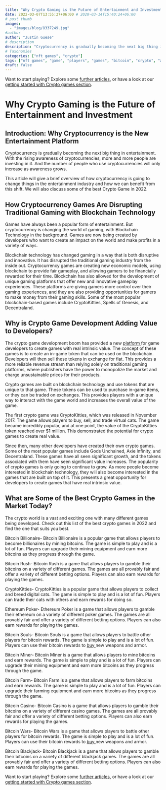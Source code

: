 ```yaml
---
title: "Why Crypto Gaming is the Future of Entertainment and Investment"
date: 2022-03-07T13:55:27+06:00 # 2020-03-14T15:40:24+06:00
# post thumb
images:
  - "images/blog/8337249.jpg"
#author
author: "Justin Guese"
# description
description: "Cryptocurrency is gradually becoming the next big thing in entertainment. With the rising awareness of cryptocurrencies, more and more people are investing in i"
# Taxonomies
categories: ["nft games", "crypto"]
tags: ["nft games", "game", "players", "games", "bitcoin", "crypto", "allows"]
draft: false
---
```



Want to start playing? Explore some [further articles](/blog/), or have a look at our [getting started with Crypto games section](/services/how-do-i-get-started/).

# Why Crypto Gaming is the Future of Entertainment and Investment

## Introduction: Why Cryptocurrency is the New Entertainment Platform

Cryptocurrency is gradually becoming the next big thing in entertainment. With the rising awareness of cryptocurrencies, more and more people are investing in it. And the number of people who use cryptocurrencies will only increase as awareness grows.

This article will give a brief overview of how cryptocurrency is going to change things in the entertainment industry and how we can benefit from this shift. We will also discuss some of the best Crypto Game in 2022.

## How Cryptocurrency Games Are Disrupting Traditional Gaming with Blockchain Technology

Games have always been a popular form of entertainment. But cryptocurrency is changing the world of gaming, with Blockchain Technology in the background. Games are now being created by developers who want to create an impact on the world and make profits in a variety of ways. 

Blockchain technology has changed gaming in a way that is both disruptive and innovative. It has disrupted the traditional gaming industry from the inside out. Cryptocurrency games are creating new economic models, using blockchain to provide fair gameplay, and allowing gamers to be financially rewarded for their time. Blockchain has also allowed for the development of unique gaming platforms that offer new and innovative gameplay experiences. These platforms are giving gamers more control over their gaming experiences, and they are also providing opportunities for gamers to make money from their gaming skills. Some of the most popular blockchain-based games include CryptoKitties, Spells of Genesis, and Decentraland.

## Why is Crypto Game Development Adding Value to Developers?

The crypto game development boom has provided a new [ platform ](https://accounts.binance.com/en/register?ref=37092355) for game developers to create games with real intrinsic value. The concept of these games is to create an in-game token that can be used on the blockchain. Developers will then sell these tokens in exchange for fiat. This provides a more reliable revenue stream than relying solely on traditional gaming platforms, where publishers have the power to monopolize the market and charge unsustainable prices for their products.

Crypto games are built on blockchain technology and use tokens that are unique to that game. These tokens can be used to purchase in-game items, or they can be traded on exchanges. This provides players with a unique way to interact with the game world and increases the overall value of the game. 

The first crypto game was CryptoKitties, which was released in November 2017. The game allows players to buy, sell, and trade virtual cats. The game became incredibly popular, and at one point, the value of the CryptoKitties token reached over $1 million. This demonstrated the potential for crypto games to create real value. 

Since then, many other developers have created their own crypto games. Some of the most popular games include Gods Unchained, Axie Infinity, and Decentraland. These games have all seen significant growth, and the tokens associated with them have seen significant value increases. The popularity of crypto games is only going to continue to grow. As more people become interested in blockchain technology, they will also become interested in the games that are built on top of it. This presents a great opportunity for developers to create games that have real intrinsic value.

## What are Some of the Best Crypto Games in the Market Today?

The crypto world is a vast and exciting one with many different games being developed. Check out this list of the best crypto games in 2022 and find the one that suits you best.

Bitcoin Billionaire- Bitcoin Billionaire is a popular game that allows players to become billionaires by mining bitcoins. The game is simple to play and is a lot of fun. Players can upgrade their mining equipment and earn more bitcoins as they progress through the game.

Bitcoin Rush-  Bitcoin Rush is a game that allows players to gamble their bitcoins on a variety of different games. The games are all provably fair and offer a variety of different betting options. Players can also earn rewards for playing the games. 

CryptoKitties-  CryptoKitties is a popular game that allows players to collect and breed digital cats. The game is simple to play and is a lot of fun. Players can trade their cats with others and earn rewards for doing so. 

Ethereum Poker-  Ethereum Poker is a game that allows players to gamble their ethereum on a variety of different poker games. The games are all provably fair and offer a variety of different betting options. Players can also earn rewards for playing the games. 

Bitcoin Souls- Bitcoin Souls is a game that allows players to battle other players for bitcoin rewards. The game is simple to play and is a lot of fun. Players can use their bitcoin rewards to [ buy ](https://accounts.binance.com/en/register?ref=37092355) new weapons and armor. 

Bitcoin Miner- Bitcoin Miner is a game that allows players to mine bitcoins and earn rewards. The game is simple to play and is a lot of fun. Players can upgrade their mining equipment and earn more bitcoins as they progress through the game. 

Bitcoin Farm- Bitcoin Farm is a game that allows players to farm bitcoins and earn rewards. The game is simple to play and is a lot of fun. Players can upgrade their farming equipment and earn more bitcoins as they progress through the game.

Bitcoin Casino- Bitcoin Casino is a game that allows players to gamble their bitcoins on a variety of different casino games. The games are all provably fair and offer a variety of different betting options. Players can also earn rewards for playing the games. 

Bitcoin Wars- Bitcoin Wars is a game that allows players to battle other players for bitcoin rewards. The game is simple to play and is a lot of fun. Players can use their bitcoin rewards to [ buy ](https://accounts.binance.com/en/register?ref=37092355) new weapons and armor. 

Bitcoin Blackjack- Bitcoin Blackjack is a game that allows players to gamble their bitcoins on a variety of different blackjack games. The games are all provably fair and offer a variety of different betting options. Players can also earn rewards for playing the games.

Want to start playing? Explore some [further articles](/blog/), or have a look at our [getting started with Crypto games section](/services/how-do-i-get-started/).

